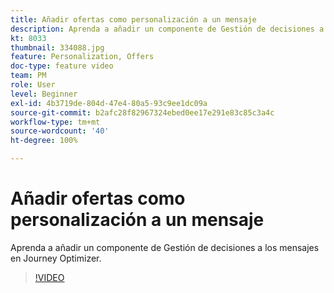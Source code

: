 ```yaml
---
title: Añadir ofertas como personalización a un mensaje
description: Aprenda a añadir un componente de Gestión de decisiones a los mensajes en Journey Optimizer.
kt: 8033
thumbnail: 334088.jpg
feature: Personalization, Offers
doc-type: feature video
team: PM
role: User
level: Beginner
exl-id: 4b3719de-804d-47e4-80a5-93c9ee1dc09a
source-git-commit: b2afc28f82967324ebed0ee17e291e83c85c3a4c
workflow-type: tm+mt
source-wordcount: '40'
ht-degree: 100%

---
```


# Añadir ofertas como personalización a un mensaje

Aprenda a añadir un componente de Gestión de decisiones a los mensajes en Journey Optimizer.

>[!VIDEO](https://video.tv.adobe.com/v/334088?quality=12&learn=on)
